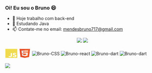 ### Oi! Eu sou o Bruno 😄 

- 🔭 Hoje trabalho com back-end
- 🌱 Estudando Java
- 📫 Contate-me no email: mendesbruno717@gmail.com


<div align="center">
  <img height="180em" src="https://github-readme-stats.vercel.app/api?username=bmendes01&show_icons=true&theme=dark&include_all_commits=true&count_private=true"/>
  <img height="180em" src="https://github-readme-stats.vercel.app/api/top-langs/?username=bmendes01&layout=compact&langs_count=7&theme=dark"/>
</div>
  
  <div style="display: inline_block"><br>
  <img align="center" alt="Bruno-Js" height="30" width="40" src="https://raw.githubusercontent.com/devicons/devicon/master/icons/javascript/javascript-plain.svg">
    
  
  <img align="center" alt="Bruno-HTML" height="30" width="40" src="https://raw.githubusercontent.com/devicons/devicon/master/icons/html5/html5-original.svg">
  <img align="center" alt="Bruno-CSS" height="30" width="40" src="https://cdn.jsdelivr.net/gh/devicons/devicon/icons/css3/css3-original.svg">
       <img align="center" alt="Bruno-react" height="30" width="40" src="https://cdn.jsdelivr.net/gh/devicons/devicon/icons/react/react-original.svg">
     <img align="center" alt="Bruno-dart" height="30" width="40" src="https://cdn.jsdelivr.net/gh/devicons/devicon/icons/dart/dart-original.svg">
   <img align="center" alt="Bruno-dart" height="30" width="40" src="https://cdn.jsdelivr.net/gh/devicons/devicon/icons/flutter/flutter-original.svg">
</div>
<br>
<div>
  <a href="https://www.linkedin.com/in/devbrunomendes/"target="_blank"><img src="https://img.shields.io/badge/-LinkedIn-%230077B5?style=for-the-badge&logo=linkedin&logoColor=white" target="_blank"></a> 
</div>
